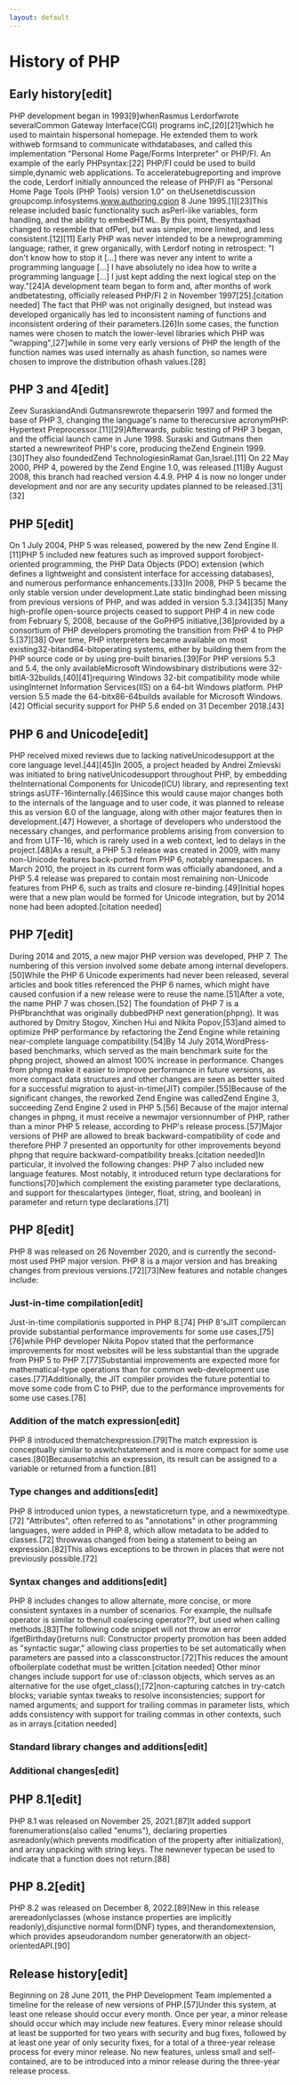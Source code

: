 ```yaml
---
layout: default
---
```

# History of PHP
## Early history[edit]
PHP development began in 1993[9]whenRasmus Lerdorfwrote severalCommon Gateway Interface(CGI) programs inC,[20][21]which he used to maintain hispersonal homepage. He extended them to work withweb formsand to communicate withdatabases, and called this implementation "Personal Home Page/Forms Interpreter" or PHP/FI.
An example of the early PHPsyntax:[22]
PHP/FI could be used to build simple,dynamic web applications. To acceleratebugreporting and improve the code, Lerdorf initially announced the release of PHP/FI as "Personal Home Page Tools (PHP Tools) version 1.0" on theUsenetdiscussion groupcomp.infosystems.www.authoring.cgion 8 June 1995.[1][23]This release included basic functionality such asPerl-like variables, form handling, and the ability to embedHTML. By this point, thesyntaxhad changed to resemble that ofPerl, but was simpler, more limited, and less consistent.[12][11]
Early PHP was never intended to be a newprogramming language; rather, it grew organically, with Lerdorf noting in retrospect: "I don't know how to stop it [...] there was never any intent to write a programming language [...] I have absolutely no idea how to write a programming language [...] I just kept adding the next logical step on the way."[24]A development team began to form and, after months of work andbetatesting, officially released PHP/FI 2 in November 1997[25].[citation needed]
The fact that PHP was not originally designed, but instead was developed organically has led to inconsistent naming of functions and inconsistent ordering of their parameters.[26]In some cases, the function names were chosen to match the lower-level libraries which PHP was "wrapping",[27]while in some very early versions of PHP the length of the function names was used internally as ahash function, so names were chosen to improve the distribution ofhash values.[28]
## PHP 3 and 4[edit]
Zeev SuraskiandAndi Gutmansrewrote theparserin 1997 and formed the base of PHP 3, changing the language's name to therecursive acronymPHP: Hypertext Preprocessor.[11][29]Afterwards, public testing of PHP 3 began, and the official launch came in June 1998. Suraski and Gutmans then started a newrewriteof PHP's core, producing theZend Enginein 1999.[30]They also foundedZend TechnologiesinRamat Gan,Israel.[11]
On 22 May 2000, PHP 4, powered by the Zend Engine 1.0, was released.[11]By August 2008, this branch had reached version 4.4.9. PHP 4 is now no longer under development and nor are any security updates planned to be released.[31][32]
## PHP 5[edit]
On 1 July 2004, PHP 5 was released, powered by the new Zend Engine II.[11]PHP 5 included new features such as improved support forobject-oriented programming, the PHP Data Objects (PDO) extension (which defines a lightweight and consistent interface for accessing databases), and numerous performance enhancements.[33]In 2008, PHP 5 became the only stable version under development.Late static bindinghad been missing from previous versions of PHP, and was added in version 5.3.[34][35]
Many high-profile open-source projects ceased to support PHP 4 in new code from February 5, 2008, because of the GoPHP5 initiative,[36]provided by a consortium of PHP developers promoting the transition from PHP 4 to PHP 5.[37][38]
Over time, PHP interpreters became available on most existing32-bitand64-bitoperating systems, either by building them from the PHP source code or by using pre-built binaries.[39]For PHP versions 5.3 and 5.4, the only availableMicrosoft Windowsbinary distributions were 32-bitIA-32builds,[40][41]requiring Windows 32-bit compatibility mode while usingInternet Information Services(IIS) on a 64-bit Windows platform. PHP version 5.5 made the 64-bitx86-64builds available for Microsoft Windows.[42]
Official security support for PHP 5.6 ended on 31 December 2018.[43]
## PHP 6 and Unicode[edit]
PHP received mixed reviews due to lacking nativeUnicodesupport at the core language level.[44][45]In 2005, a project headed by Andrei Zmievski was initiated to bring nativeUnicodesupport throughout PHP, by embedding theInternational Components for Unicode(ICU) library, and representing text strings asUTF-16internally.[46]Since this would cause major changes both to the internals of the language and to user code, it was planned to release this as version 6.0 of the language, along with other major features then in development.[47]
However, a shortage of developers who understood the necessary changes, and performance problems arising from conversion to and from UTF-16, which is rarely used in a web context, led to delays in the project.[48]As a result, a PHP 5.3 release was created in 2009, with many non-Unicode features back-ported from PHP 6, notably namespaces. In March 2010, the project in its current form was officially abandoned, and a PHP 5.4 release was prepared to contain most remaining non-Unicode features from PHP 6, such as traits and closure re-binding.[49]Initial hopes were that a new plan would be formed for Unicode integration, but by 2014 none had been adopted.[citation needed]
## PHP 7[edit]
During 2014 and 2015, a new major PHP version was developed, PHP 7. The numbering of this version involved some debate among internal developers.[50]While the PHP 6 Unicode experiments had never been released, several articles and book titles referenced the PHP 6 names, which might have caused confusion if a new release were to reuse the name.[51]After a vote, the name PHP 7 was chosen.[52]
The foundation of PHP 7 is a PHPbranchthat was originally dubbedPHP next generation(phpng). It was authored by Dmitry Stogov, Xinchen Hui and Nikita Popov,[53]and aimed to optimize PHP performance by refactoring the Zend Engine while retaining near-complete language compatibility.[54]By 14 July 2014,WordPress-based benchmarks, which served as the main benchmark suite for the phpng project, showed an almost 100% increase in performance. Changes from phpng make it easier to improve performance in future versions, as more compact data structures and other changes are seen as better suited for a successful migration to ajust-in-time(JIT) compiler.[55]Because of the significant changes, the reworked Zend Engine was calledZend Engine 3, succeeding Zend Engine 2 used in PHP 5.[56]
Because of the major internal changes in phpng, it must receive a newmajor versionnumber of PHP, rather than a minor PHP 5 release, according to PHP's release process.[57]Major versions of PHP are allowed to break backward-compatibility of code and therefore PHP 7 presented an opportunity for other improvements beyond phpng that require backward-compatibility breaks.[citation needed]In particular, it involved the following changes:
PHP 7 also included new language features. Most notably, it introduced return type declarations for functions[70]which complement the existing parameter type declarations, and support for thescalartypes (integer, float, string, and boolean) in parameter and return type declarations.[71]
## PHP 8[edit]
PHP 8 was released on 26 November 2020, and is currently the second-most used PHP major version. PHP 8 is a major version and has breaking changes from previous versions.[72][73]New features and notable changes include:
### Just-in-time compilation[edit]
Just-in-time compilationis supported in PHP 8.[74]
PHP 8'sJIT compilercan provide substantial performance improvements for some use cases,[75][76]while PHP developer Nikita Popov stated that the performance improvements for most websites will be less substantial than the upgrade from PHP 5 to PHP 7.[77]Substantial improvements are expected more for mathematical-type operations than for common web-development use cases.[77]Additionally, the JIT compiler provides the future potential to move some code from C to PHP, due to the performance improvements for some use cases.[78]
### Addition of the match expression[edit]
PHP 8 introduced thematchexpression.[79]The match expression is conceptually similar to aswitchstatement and is more compact for some use cases.[80]Becausematchis an expression, its result can be assigned to a variable or returned from a function.[81]
### Type changes and additions[edit]
PHP 8 introduced union types, a newstaticreturn type, and a newmixedtype.[72]
"Attributes", often referred to as "annotations" in other programming languages, were added in PHP 8, which allow metadata to be added to classes.[72]
throwwas changed from being a statement to being an expression.[82]This allows exceptions to be thrown in places that were not previously possible.[72]
### Syntax changes and additions[edit]
PHP 8 includes changes to allow alternate, more concise, or more consistent syntaxes in a number of scenarios. For example, the nullsafe operator is similar to thenull coalescing operator??, but used when calling methods.[83]The following code snippet will not throw an error ifgetBirthday()returns null:
Constructor property promotion has been added as "syntactic sugar," allowing class properties to be set automatically when parameters are passed into a classconstructor.[72]This reduces the amount ofboilerplate codethat must be written.[citation needed]
Other minor changes include support for use of::classon objects, which serves as an alternative for the use ofget_class();[72]non-capturing catches in try-catch blocks; variable syntax tweaks to resolve inconsistencies; support for named arguments; and support for trailing commas in parameter lists, which adds consistency with support for trailing commas in other contexts, such as in arrays.[citation needed]
### Standard library changes and additions[edit]
### Additional changes[edit]
## PHP 8.1[edit]
PHP 8.1 was released on November 25, 2021.[87]It added support forenumerations(also called "enums"), declaring properties asreadonly(which prevents modification of the property after initialization), and array unpacking with string keys. The newnever typecan be used to indicate that a function does not return.[88]
## PHP 8.2[edit]
PHP 8.2 was released on December 8, 2022.[89]New in this release arereadonlyclasses (whose instance properties are implicitly readonly),disjunctive normal form(DNF) types, and therandomextension, which provides apseudorandom number generatorwith an object-orientedAPI.[90]
## Release history[edit]
Beginning on 28 June 2011, the PHP Development Team implemented a timeline for the release of new versions of PHP.[57]Under this system, at least one release should occur every month. Once per year, a minor release should occur which may include new features. Every minor release should at least be supported for two years with security and bug fixes, followed by at least one year of only security fixes, for a total of a three-year release process for every minor release. No new features, unless small and self-contained, are to be introduced into a minor release during the three-year release process.
